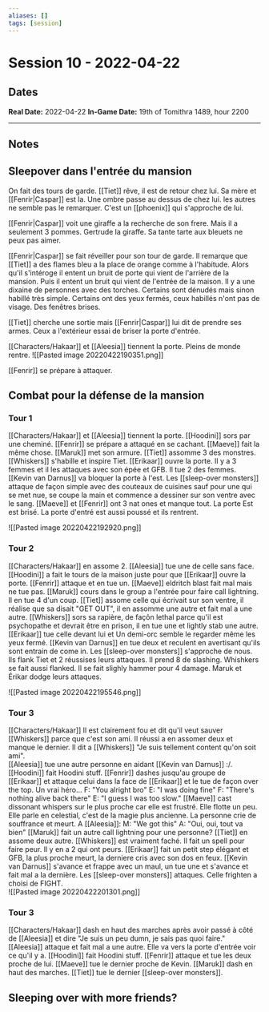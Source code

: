 ```yaml
---
aliases: []
tags: [session]
---
```

# Session 10 - 2022-04-22
## Dates
**Real Date:** 2022-04-22
**In-Game Date:** 19th of Tomithra 1489, hour 2200

---
## Notes
## Sleepover dans l'entrée du mansion

On fait des tours de garde. 
[[Tiet]] rêve, il est de retour chez lui. Sa mère et [[Fenrir|Caspar]] est la. Une ombre passe au dessus de chez lui. les autres ne semble pas le remarquer. C'est un [[phoenix]] qui s'approche de lui.

[[Fenrir|Caspar]] voit une giraffe a la recherche de son frere. Mais il a seulement 3 pommes. Gertrude la giraffe. Sa tante tarte aux bleuets ne peux pas aimer. 

[[Fenrir|Caspar]] se fait réveiller pour son tour de garde. Il remarque que [[Tiet]] a des flames bleu a la place de orange comme à l'habitude. Alors qu'il s'intéroge il entent un bruit de porte qui vient de l'arrière de la mansion. Puis il entent un bruit qui vient de l'entrée de la maison. Il y a une dixaine de personnes avec des torches. Certains sont dénudés mais sinon habillé très simple. Certains ont des yeux fermés, ceux habillés n'ont pas de visage. Des fenêtres brises. 

[[Tiet]] cherche une sortie mais [[Fenrir|Caspar]] lui dit de prendre ses armes. Ceux a l'extérieur essai de briser la porte d'entrée.

[[Characters/Hakaar]] et [[Aleesia]] tiennent la porte. Pleins de monde rentre. 
![[Pasted image 20220422190351.png]]

[[Fenrir]] se prépare à attaquer. 

## Combat pour la défense de la mansion
### Tour 1
[[Characters/Hakaar]] et [[Aleesia]] tiennent la porte. 
[[Hoodini]] sors par une cheminé.
[[Fenrir]] se prépare a attaqué en se cachant.
[[Maeve]] fait la même chose.
[[Maruk]] met son armure.
[[Tiet]] assomme 3 des monstres.
[[Whiskers]] s'habille et inspire Tiet.
[[Erikaar]] ouvre la porte. Il y a 3 femmes et il les attaques avec son épée et GFB. Il tue 2 des femmes.
[[Kevin van Darnus]] va bloquer la porte à l'est.
Les [[sleep-over monsters]] attaque de façon simple avec des couteaux de cuisines sauf pour une qui se met nue, se coupe la main et commence a dessiner sur son ventre avec le sang. [[Maeve]] et [[Fenrir]] ont 3 nat ones et manque tout. La porte Est est brisé. 
La porte d'entré est aussi poussé et ils rentrent.

![[Pasted image 20220422192920.png]]

### Tour 2
[[Characters/Hakaar]] en assome 2.
[[Aleesia]] tue une de celle sans face.
[[Hoodini]] a fait le tours de la maison juste pour que [[Erikaar]] ouvre la porte.
[[Fenrir]] attaque et en tue un.
[[Maeve]] eldritch blast fait mal mais ne tue pas.
[[Maruk]] cours dans le group a l'entrée pour faire call lightning. Il en tue 4 d'un coup.
[[Tiet]] assome celle qui écrivait sur son ventre, il réalise que sa disait "GET OUT", il en assomme une autre et fait mal a une autre.
[[Whiskers]] sors sa rapière, de façôn lethal parce qu'il est psychopathe et devrait être en prison, il en tue une et lightly stab une autre.
[[Erikaar]] tue celle devant lui et Un demi-orc semble le regarder même les yeux fermé. 
[[Kevin van Darnus]] en tue deux et reculent en avertisant qu'ils sont entrain de come in.
Les [[sleep-over monsters]] s'approche de nous. Ils flank Tiet et 2 réussises leurs attaques. Il prend 8 de slashing. Whishkers se fait aussi flanked. Il se fait slighly hammer pour 4 damage. Maruk et Érikar dodge leurs attaques.

![[Pasted image 20220422195546.png]]

### Tour 3
[[Characters/Hakaar]] Il est clairement fou et dit qu'il veut sauver [[Whiskers]] parce que c'est son ami. Il réussi a en assomer deux et manque le dernier. Il dit a [[Whiskers]] "Je suis tellement content qu'on soit ami".   
[[Aleesia]] tue une autre personne en aidant [[Kevin van Darnus]] :/.
[[Hoodini]] fait Hoodini stuff.
[[Fenrir]] dashes jusqu'au groupe de [[Erikaar]] et attaque celui dans la face de [[Erikaar]] et le tue de façon over the top. Un vrai héro... 
	F: "You alright bro" 
	E: "I was doing fine" 
	F: "There's nothing alive back there" 
	E: "I guess I was too slow."
[[Maeve]] cast dissonant whispers sur le plus proche car elle est frustré. Elle flotte un peu. Elle parle en celestial, c'est de la magie plus ancienne. La personne crie de souffrance et meurt.
	A [[Aleesia]]: M: "We got this"
		A: "Oui, oui, tout va bien"
[[Maruk]] fait un autre call lightning pour une personne? 
[[Tiet]] en assome deux autre.
[[Whiskers]] est vraiment faché. Il fait un spell pour faire peur. Il y en a 2 qui ont peurs.
[[Erikaar]] fait un petit step élégant et GFB, la plus proche meurt, la derniere cris avec son dos en feux.
[[Kevin van Darnus]] s'avance et frappe avec un maul, un tue une et s'avance et fait mal a la dernière.
Les [[sleep-over monsters]] attaques. Celle frighten a choisi de FIGHT.   
![[Pasted image 20220422201301.png]]

### Tour 3
[[Characters/Hakaar]] dash en haut des marches après avoir passé à côté de [[Aleesia]] et dire "Je suis un peu dumn, je sais pas quoi faire."
[[Aleesia]] attaque et fait mal a une autre. Elle va vers la porte d'entrée voir ce qu'il y a.
[[Hoodini]] fait Hoodini stuff.
[[Fenrir]] attaque et tue les deux proche de lui.
[[Maeve]] tue le dernier proche de Kevin.
[[Maruk]] dash en haut des marches.
[[Tiet]] tue le dernier [[sleep-over monsters]].

## Sleeping over with more friends?
